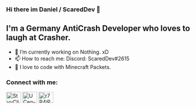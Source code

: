### Hi there im Daniel / ScaredDev 👋

## I'm a Germany AntiCrash Developer who loves to laugh at Crasher.
- 🔭 I’m currently working on Nothing. xD
- 📫 How to reach me: Discord: ScaredDev#2615
- :revolving_hearts: I love to code with Minecraft Packets.

<h3 align="left">Connect with me:</h3>
<p align="left">
<a href="https://twitter.com/ScaredDev" target="blank"><img align="center" src="https://cdn.jsdelivr.net/npm/simple-icons@3.0.1/icons/twitter.svg" alt="StyyClient" height="30" width="40" /></a>
<a href="https://www.youtube.com/channel/UCeg--yYH1wVF1Wf45oU_Djw"blank"><img align="center" src="https://cdn.jsdelivr.net/npm/simple-icons@3.0.1/icons/youtube.svg" alt="UCeg--yYH1wVF1Wf45oU_Djw " height="30" width="40" /></a>
<a href="https://discord.gg/5XjGVxFrbC" target="blank"><img align="center" src="https://cdn.jsdelivr.net/npm/simple-icons@3.0.1/icons/discord.svg" alt="r7R4jRT" height="30" width="40" /></a>
</p>
